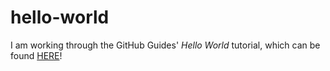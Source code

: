 # hello-world
I am working through the GitHub Guides' <em>Hello World</em> tutorial, which can be found <a href="https://guides.github.com/activities/hello-world/">HERE</a>!

